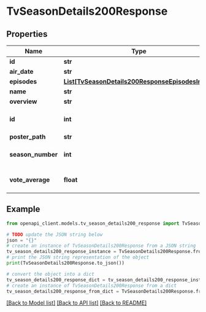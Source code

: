 # TvSeasonDetails200Response


## Properties

Name | Type | Description | Notes
------------ | ------------- | ------------- | -------------
**id** | **str** |  | [optional] 
**air_date** | **str** |  | [optional] 
**episodes** | [**List[TvSeasonDetails200ResponseEpisodesInner]**](TvSeasonDetails200ResponseEpisodesInner.md) |  | [optional] 
**name** | **str** |  | [optional] 
**overview** | **str** |  | [optional] 
**id** | **int** |  | [optional] [default to 0]
**poster_path** | **str** |  | [optional] 
**season_number** | **int** |  | [optional] [default to 0]
**vote_average** | **float** |  | [optional] [default to 0]

## Example

```python
from openapi_client.models.tv_season_details200_response import TvSeasonDetails200Response

# TODO update the JSON string below
json = "{}"
# create an instance of TvSeasonDetails200Response from a JSON string
tv_season_details200_response_instance = TvSeasonDetails200Response.from_json(json)
# print the JSON string representation of the object
print(TvSeasonDetails200Response.to_json())

# convert the object into a dict
tv_season_details200_response_dict = tv_season_details200_response_instance.to_dict()
# create an instance of TvSeasonDetails200Response from a dict
tv_season_details200_response_from_dict = TvSeasonDetails200Response.from_dict(tv_season_details200_response_dict)
```
[[Back to Model list]](../README.md#documentation-for-models) [[Back to API list]](../README.md#documentation-for-api-endpoints) [[Back to README]](../README.md)


